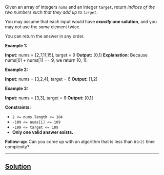 Given an array of integers `nums` and an integer `target`, return _indices of the two numbers such that they add up to `target`_.

You may assume that each input would have **_exactly_ one solution**, and you may not use the _same_ element twice.

You can return the answer in any order.

**Example 1:**

**Input:** nums = \[2,7,11,15\], target = 9
**Output:** \[0,1\]
**Explanation:** Because nums\[0\] + nums\[1\] == 9, we return \[0, 1\].

**Example 2:**

**Input:** nums = \[3,2,4\], target = 6
**Output:** \[1,2\]

**Example 3:**

**Input:** nums = \[3,3\], target = 6
**Output:** \[0,1\]

**Constraints:**

*   `2 <= nums.length <= 104`
*   `-109 <= nums[i] <= 109`
*   `-109 <= target <= 109`
*   **Only one valid answer exists.**

**Follow-up:** Can you come up with an algorithm that is less than `O(n2)` time complexity?

---
## [Solution](https://pythontutor.com/visualize.html#code=class%20Solution%3A%0A%20%20%20%20def%20twoSum%28self,%20nums%3A%20List%5Bint%5D,%20target%3A%20int%29%20-%3E%20List%5Bint%5D%3A%0A%20%20%20%20%20%20%20%20length%20%3D%20len%28nums%29%0A%20%20%20%20%20%20%20%20for%20i,%20val_i%20in%20enumerate%28nums%29%3A%0A%20%20%20%20%20%20%20%20%20%20%20%20for%20j%20in%20range%28i%2B1,%20length%29%3A%0A%20%20%20%20%20%20%20%20%20%20%20%20%20%20%20%20if%20val_i%20%2B%20nums%5Bj%5D%3D%3Dtarget%3A%0A%20%20%20%20%20%20%20%20%20%20%20%20%20%20%20%20%20%20%20%20print%28val_i,%20nums%5Bj%5D%29%0A%20%20%20%20%20%20%20%20%20%20%20%20%20%20%20%20%20%20%20%20return%20%5Bi,%20j%5D&cumulative=false&heapPrimitives=nevernest&mode=edit&origin=opt-frontend.js&py=3&rawInputLstJSON=%5B%5D&textReferences=false)
